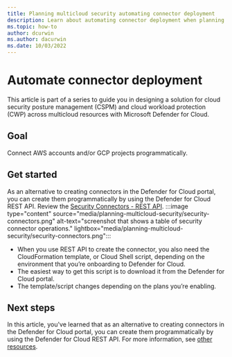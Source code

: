 ```yaml
---
title: Planning multicloud security automating connector deployment
description: Learn about automating connector deployment when planning multicloud deployment with Microsoft Defender for Cloud.
ms.topic: how-to
author: dcurwin
ms.author: dacurwin
ms.date: 10/03/2022
---
```


# Automate connector deployment

This article is part of a series to guide you in designing a solution for cloud security posture management (CSPM) and cloud workload protection (CWP) across multicloud resources with Microsoft Defender for Cloud.

## Goal

Connect AWS accounts and/or GCP projects programmatically.

## Get started

As an alternative to creating connectors in the Defender for Cloud portal, you can create them programmatically by using the Defender for Cloud REST API.
Review the [Security Connectors - REST API](/rest/api/defenderforcloud-composite/security-connectors?view=rest-defenderforcloud-composite-latest&preserve-view=true).
:::image type="content" source="media/planning-multicloud-security/security-connectors.png" alt-text="screenshot that shows a table of security connector operations." lightbox="media/planning-multicloud-security/security-connectors.png":::

- When you use REST API to create the connector, you also need the CloudFormation template, or Cloud Shell script, depending on the environment that you’re onboarding to Defender for Cloud.
- The easiest way to get this script is to download it from the Defender for Cloud portal.
- The template/script changes depending on the plans you’re enabling.

## Next steps

In this article, you've learned that as an alternative to creating connectors in the Defender for Cloud portal, you can create them programmatically by using the Defender for Cloud REST API. For more information, see [other resources](plan-multicloud-security-other-resources.md#).
